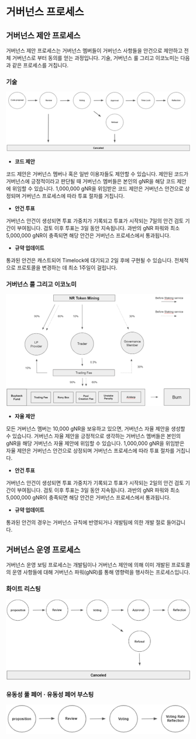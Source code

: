 # 거버넌스 프로세스

## **거버넌스 제안 프로세스**

거버넌스 제안 프로세스는 거버넌스 멤버들이 거버넌스 사항들을 안건으로 제안하고 전체 거버넌스로 부터 동의를 얻는 과정입니다. 기술, 거버넌스 룰 그리고 이코노미는 다음과 같은 프로세스를 거칩니다.

### **기술**

![](<../.gitbook/assets/image (17) (1) (1).png>)

* **코드 제안**

코드 제안은 거버넌스 멤버나 혹은 일반 이용자들도 제안할 수 있습니다. 제안된 코드가 거버넌스에 긍정적이라고 판단될 때 거버넌스 멤버들은 본인의 gNR을 해당 코드 제안에 위임할 수 있습니다. 1,000,000 gNR을 위임받은 코드 제안은 거버넌스 안건으로 상정되며 거버넌스 프로세스에 따라 투표 절차를 거칩니다.

* **안건 투표**

거버넌스 안건이 생성되면 투표 가중치가 기록되고 투표가 시작되는 7일의 안건 검토 기간이 부여됩니다. 검토 이후 투표는 3일 동안 지속됩니다. 과반의 gNR 파워와 최소 5,000,000 gNR이 충족되면 해당 안건은 거버넌스 프로세스에서 통과됩니다.

* **규약 업데이트**

통과된 안건은 캐스트되어 Timelock에 대기되고 2일 후에 구현될 수 있습니다. 전체적으로 프로토콜을 변경하는 데 최소 1주일이 걸립니다.

### **거버넌스 룰 그리고 이코노미**

![](<../.gitbook/assets/image (32).png>)

* **자율 제안**

모든 거버넌스 멤버는 10,000 gNR을 보유하고 있으면, 거버넌스 자율 제안을 생성할 수 있습니다. 거버넌스 자율 제안을 긍정적으로 생각하는 거버넌스 멤버들은 본인의 gNR을 해당 거버넌스 자율 제안에 위임할 수 있습니다. 1,000,000 gNR을 위임받은 자율 제안은 거버넌스 안건으로 상정되며 거버넌스 프로세스에 따라 투표 절차를 거칩니다.

* **안건 투표**

거버넌스 안건이 생성되면 투표 가중치가 기록되고 투표가 시작되는 2일의 안건 검토 기간이 부여됩니다. 검토 이후 투표는 3일 동안 지속됩니다. 과반의 gNR 파워와 최소 5,000,000 gNR이 충족되면 해당 안건은 거버넌스 프로세스에서 통과됩니다.

* **규약 업데이트**

통과된 안건의 경우는 거버넌스 규칙에 반영되거나 개발팀에 의한 개발 절로 들어갑니다.

## **거버넌스 운영 프로세스**

거버넌스 운영 보팅 프로세스는 개발팀이나 거버넌스 제안에 의해 이미 개발된 프로토콜의 운영 사항들에 대해 거버넌스 파워(gNR)를 통해 영향력을 행사하는 프로세스입니다.

### **화이트 리스팅**

![](<../.gitbook/assets/image (23).png>)

### 유동성 풀 페어 · 유동성 페어 부스팅

![](<../.gitbook/assets/image (38).png>)

